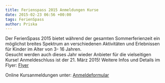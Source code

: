```yaml
---
title: Ferienspass 2015 Anmeldungen Kurse
date: 2015-02-23 06:56 +00:00
tags: FerienSpass
author: Priska
---
```


Der FerienSpass 2015 bietet während der gesamten Sommerferienzeit ein möglichst breites Spektrum an verschiedenen Aktivitäten und Erlebnissen für Kinder im Alter von 3- 16 Jahren.    
Gesucht werden auch dieses Jahr wieder Anbieter für die vielseitigen Kurse! Anmeldeschluss ist der 21. März 2015! Weitere Infos und Details im Flyer: [Flyer](/download/Flyer-FerienSpass-Kuettigen-2015.pdf)

Online Kursanmeldungen unter: [Anmeldeformular](https://docs.google.com/forms/d/1oBSra5wjL--GRMo_2pb7_fg80k8ia0BRvswXZFuSgSg/viewform)  

